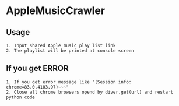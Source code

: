 # AppleMusicCrawler

## Usage
    1. Input shared Apple music play list link
    2. The playlist will be printed at console screen
## If you get ERROR
    1. If you get error message like "(Session info: chrome=83.0.4103.97)~~~"
    2. Close all chrome browsers opend by diver.get(url) and restart python code 